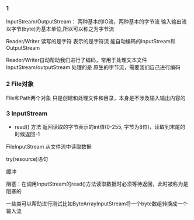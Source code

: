 ### 1
InputStream/OutputStream： 两种基本的IO流，两种基本的字节流
输入输出流以字节(byte)为基本单位,所以可以称之为字节流

Reader/Writer
读写的是字符
表示的是字符流
能自动编码的InputStream和OutputStream

Reader/Writer自动帮助我们进行了编码，常用于处理文本文件
InputStream/outputStream 处理的是 原生的字节流，需要我们自己进行编码

### 2 File对象
File和Path两个对象
只是创建和处理文件和目录，本身是不涉及输入输出内容的

### 3 InputStream
- read() 方法 返回读取的字节表示的int值(0-255, 字节为8位)，读取到末尾的时候返回-1

FileInputStream 从文件流中读取数据

try(resource)语句

缓冲

阻塞：在调用InputStream的read()方法读取数据时必须等待返回，此时被称为是阻塞的

一些类可以帮助进行测试比如ByteArrayInputStream将一个byte数组转换成一个输入流
